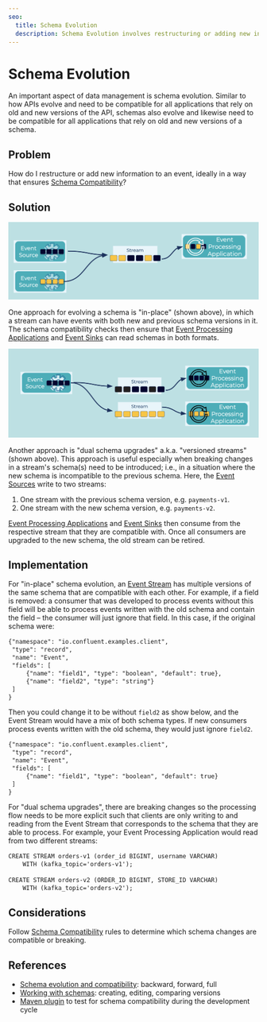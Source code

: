 ```yaml
---
seo:
  title: Schema Evolution
  description: Schema Evolution involves restructuring or adding new information to an event
---
```


# Schema Evolution
An important aspect of data management is schema evolution.
Similar to how APIs evolve and need to be compatible for all applications that rely on old and new versions of the API, schemas also evolve and likewise need to be compatible for all applications that rely on old and new versions of a schema.

## Problem
How do I restructure or add new information to an event, ideally in a way that ensures [Schema Compatibility](schema-compatibility.md)?

## Solution
![schema-evolution](../img/schema-evolution-1.png)

One approach for evolving a schema is "in-place" (shown above), in which a stream can have events with both new and previous schema versions in it. The schema compatibility checks then ensure that [Event Processing Applications](../event-processing/event-processing-application.md) and [Event Sinks](../event-sink/event-sink.md) can read schemas in both formats.

![schema-evolution](../img/schema-evolution-2.png)

Another approach is "dual schema upgrades" a.k.a. "versioned streams" (shown above). This approach is useful especially when breaking changes in a stream's schema(s) need to be introduced; i.e., in a situation where the new schema is incompatible to the previous schema. Here, the [Event Sources](../event-source/event-source.md) write to two streams:

1. One stream with the previous schema version, e.g. `payments-v1`.
2. One stream with the new schema version, e.g. `payments-v2`.

[Event Processing Applications](../event-processing/event-processing-application.md) and [Event Sinks](../event-sink/event-sink.md) then consume from the respective stream that they are compatible with.
Once all consumers are upgraded to the new schema, the old stream can be retired.

## Implementation
For "in-place" schema evolution, an [Event Stream](../event-stream/event-stream.md) has multiple versions of the same schema that are compatible with each other.
For example, if a field is removed: a consumer that was developed to process events without this field will be able to process events written with the old schema and contain the field – the consumer will just ignore that field.
In this case, if the original schema were:

```
{"namespace": "io.confluent.examples.client",
 "type": "record",
 "name": "Event",
 "fields": [
     {"name": "field1", "type": "boolean", "default": true},
     {"name": "field2", "type": "string"}
 ]
}
```

Then you could change it to be without `field2` as show below, and the Event Stream would have a mix of both schema types.
If new consumers process events written with the old schema, they would just ignore `field2`.

```
{"namespace": "io.confluent.examples.client",
 "type": "record",
 "name": "Event",
 "fields": [
     {"name": "field1", "type": "boolean", "default": true}
 ]
}
```

For "dual schema upgrades", there are breaking changes so the processing flow needs to be more explicit such that clients are only writing to and reading from the Event Stream that corresponds to the schema that they are able to process.
For example, your Event Processing Application would read from two different streams:

```
CREATE STREAM orders-v1 (order_id BIGINT, username VARCHAR)
    WITH (kafka_topic='orders-v1');

CREATE STREAM orders-v2 (ORDER_ID BIGINT, STORE_ID VARCHAR)
    WITH (kafka_topic='orders-v2');
```

## Considerations
Follow [Schema Compatibility](../event-stream/schema-compatibility.md) rules to determine which schema changes are compatible or breaking.

## References
* [Schema evolution and compatibility](https://docs.confluent.io/platform/current/schema-registry/avro.html): backward, forward, full
* [Working with schemas](https://docs.confluent.io/cloud/current/client-apps/schemas-manage.html): creating, editing, comparing versions
*  [Maven plugin](https://docs.confluent.io/platform/current/schema-registry/develop/maven-plugin.html#schema-registry-test-compatibility) to test for schema compatibility during the development cycle
